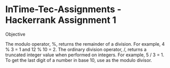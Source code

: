 # InTime-Tec-Assignments - Hackerrank Assignment 1
Objective

The modulo operator, %, returns the remainder of a division. For example, 4 % 3 = 1 and 12 % 10 = 2. The ordinary division operator, /, returns a truncated integer value when performed on integers. For example, 5 / 3 = 1. To get the last digit of a number in base 10, use  as the modulo divisor.
